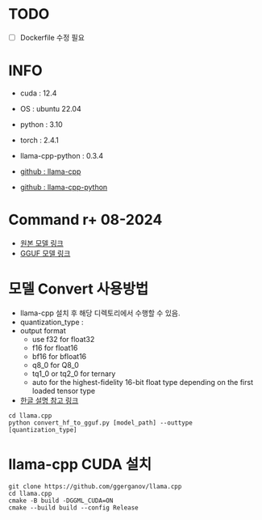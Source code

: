 # TODO
- [ ] Dockerfile 수정 필요

# INFO
- cuda : 12.4
- OS : ubuntu 22.04
- python : 3.10
- torch : 2.4.1
- llama-cpp-python : 0.3.4


- [github : llama-cpp](https://github.com/ggerganov/llama.cpp)
- [github : llama-cpp-python](https://github.com/abetlen/llama-cpp-python)

# Command r+ 08-2024
- [원본 모델 링크](https://huggingface.co/CohereForAI/c4ai-command-r-plus-08-2024)
- [GGUF 모델 링크](https://huggingface.co/pmysl/c4ai-command-r-plus-GGUF)

# 모델 Convert 사용방법 
- llama-cpp 설치 후 해당 디렉토리에서 수행할 수 있음.
- quantization_type : 
- output format 
  - use f32 for float32
  - f16 for float16
  - bf16 for bfloat16
  - q8_0 for Q8_0
  - tq1_0 or tq2_0 for ternary
  - auto for the highest-fidelity 16-bit float type depending on the first loaded tensor type
- [한글 설명 참고 링크](https://dytis.tistory.com/72)
```
cd llama.cpp
python convert_hf_to_gguf.py [model_path] --outtype [quantization_type]
```

# llama-cpp CUDA 설치
```
git clone https://github.com/ggerganov/llama.cpp
cd llama.cpp
cmake -B build -DGGML_CUDA=ON
cmake --build build --config Release
```
